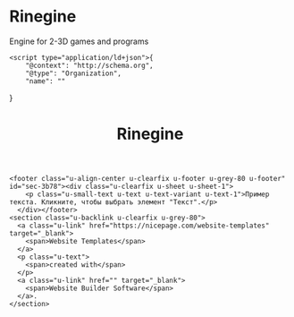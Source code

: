# Rinegine
 Engine for 2-3D games and programs
<!DOCTYPE html>
<html style="font-size: 16px;" lang="ru"><head>
    <meta name="viewport" content="width=device-width, initial-scale=1.0">
    <meta charset="utf-8">
    <meta name="keywords" content="Rinegine">
    <meta name="description" content="">
    <title>Главная</title>
    <link rel="stylesheet" href="nicepage.css" media="screen">
<link rel="stylesheet" href="Главная.css" media="screen">
    <script class="u-script" type="text/javascript" src="jquery.js" defer=""></script>
    <script class="u-script" type="text/javascript" src="nicepage.js" defer=""></script>
    <meta name="generator" content="Nicepage 6.5.3, nicepage.com">
    <link id="u-theme-google-font" rel="stylesheet" href="https://fonts.googleapis.com/css?family=Roboto:100,100i,300,300i,400,400i,500,500i,700,700i,900,900i|Open+Sans:300,300i,400,400i,500,500i,600,600i,700,700i,800,800i">
    
    
    <script type="application/ld+json">{
		"@context": "http://schema.org",
		"@type": "Organization",
		"name": ""
}</script>
    <meta name="theme-color" content="#478ac9">
    <meta property="og:title" content="Главная">
    <meta property="og:type" content="website">
  <meta data-intl-tel-input-cdn-path="intlTelInput/"></head>
  <body data-path-to-root="./" data-include-products="false" class="u-body u-xl-mode" data-lang="ru"><header class="u-clearfix u-header" id="sec-4467" data-animation-name="" data-animation-duration="0" data-animation-delay="0" data-animation-direction=""><div class="u-clearfix u-sheet u-sheet-1">
        <h1 class="u-text u-text-default u-text-1">Rinegine</h1>
      </div></header> 
    
    
    
    <footer class="u-align-center u-clearfix u-footer u-grey-80 u-footer" id="sec-3b78"><div class="u-clearfix u-sheet u-sheet-1">
        <p class="u-small-text u-text u-text-variant u-text-1">Пример текста. Кликните, чтобы выбрать элемент "Текст".</p>
      </div></footer>
    <section class="u-backlink u-clearfix u-grey-80">
      <a class="u-link" href="https://nicepage.com/website-templates" target="_blank">
        <span>Website Templates</span>
      </a>
      <p class="u-text">
        <span>created with</span>
      </p>
      <a class="u-link" href="" target="_blank">
        <span>Website Builder Software</span>
      </a>. 
    </section>
  
</body></html>
